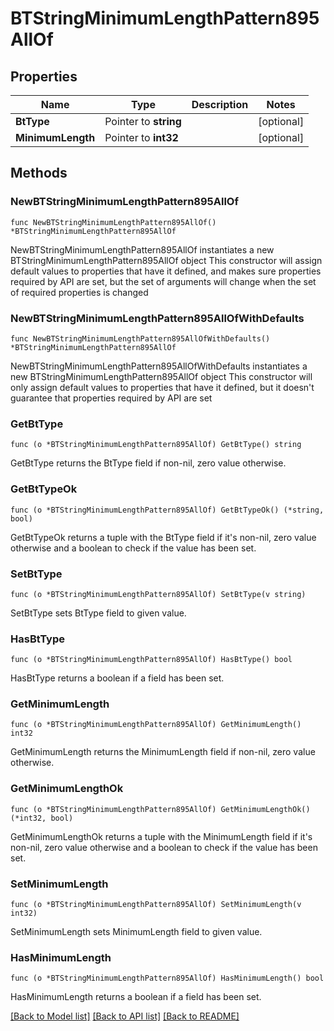 # BTStringMinimumLengthPattern895AllOf

## Properties

Name | Type | Description | Notes
------------ | ------------- | ------------- | -------------
**BtType** | Pointer to **string** |  | [optional] 
**MinimumLength** | Pointer to **int32** |  | [optional] 

## Methods

### NewBTStringMinimumLengthPattern895AllOf

`func NewBTStringMinimumLengthPattern895AllOf() *BTStringMinimumLengthPattern895AllOf`

NewBTStringMinimumLengthPattern895AllOf instantiates a new BTStringMinimumLengthPattern895AllOf object
This constructor will assign default values to properties that have it defined,
and makes sure properties required by API are set, but the set of arguments
will change when the set of required properties is changed

### NewBTStringMinimumLengthPattern895AllOfWithDefaults

`func NewBTStringMinimumLengthPattern895AllOfWithDefaults() *BTStringMinimumLengthPattern895AllOf`

NewBTStringMinimumLengthPattern895AllOfWithDefaults instantiates a new BTStringMinimumLengthPattern895AllOf object
This constructor will only assign default values to properties that have it defined,
but it doesn't guarantee that properties required by API are set

### GetBtType

`func (o *BTStringMinimumLengthPattern895AllOf) GetBtType() string`

GetBtType returns the BtType field if non-nil, zero value otherwise.

### GetBtTypeOk

`func (o *BTStringMinimumLengthPattern895AllOf) GetBtTypeOk() (*string, bool)`

GetBtTypeOk returns a tuple with the BtType field if it's non-nil, zero value otherwise
and a boolean to check if the value has been set.

### SetBtType

`func (o *BTStringMinimumLengthPattern895AllOf) SetBtType(v string)`

SetBtType sets BtType field to given value.

### HasBtType

`func (o *BTStringMinimumLengthPattern895AllOf) HasBtType() bool`

HasBtType returns a boolean if a field has been set.

### GetMinimumLength

`func (o *BTStringMinimumLengthPattern895AllOf) GetMinimumLength() int32`

GetMinimumLength returns the MinimumLength field if non-nil, zero value otherwise.

### GetMinimumLengthOk

`func (o *BTStringMinimumLengthPattern895AllOf) GetMinimumLengthOk() (*int32, bool)`

GetMinimumLengthOk returns a tuple with the MinimumLength field if it's non-nil, zero value otherwise
and a boolean to check if the value has been set.

### SetMinimumLength

`func (o *BTStringMinimumLengthPattern895AllOf) SetMinimumLength(v int32)`

SetMinimumLength sets MinimumLength field to given value.

### HasMinimumLength

`func (o *BTStringMinimumLengthPattern895AllOf) HasMinimumLength() bool`

HasMinimumLength returns a boolean if a field has been set.


[[Back to Model list]](../README.md#documentation-for-models) [[Back to API list]](../README.md#documentation-for-api-endpoints) [[Back to README]](../README.md)


